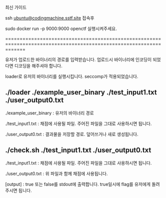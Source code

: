 최신 가이드

ssh ubuntu@codingmachine.sstf.site 접속후

sudo docker run -p 9000:9000 openctf 실행시켜주세요.


===================================================================================================================

유저가 업로드한 바이너리의 경로를 입력받습니다. 업로드시 바이너리에 인코딩이 되었다면 디코딩을 해주셔야 합니다.

loader로 유저의 바이너리를 실행시킵니다. seccomp가 적용되었습니다.

## ./loader ./example_user_binary ./test_input1.txt ./user_output0.txt

./example_user_binary : 유저의 바이너리 경로

./test_input1.txt : 채점에 사용될 파일. 주어진 파일을 그대로 사용하시면 됩니다.

./user_output0.txt : 결과물을 저장할 경로. 덮어쓰거나 새로 생성됩니다.

## ./check.sh ./test_input1.txt ./user_output0.txt

./test_input1.txt : 채점에 사용될 파일. 주어진 파일을 그대로 사용하시면 됩니다.

./user_output0.txt : 위 파일과 함께 채점에 사용됩니다.

[output] : true 또는 false를 stdout에 출력합니다. true일시에 flag를 유저에게 돌려주시면 됩니다.


